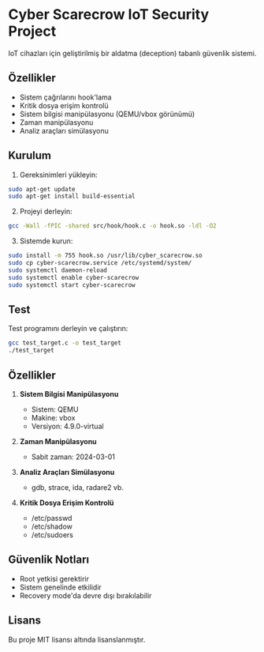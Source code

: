 # Cyber Scarecrow IoT Security Project

IoT cihazları için geliştirilmiş bir aldatma (deception) tabanlı güvenlik sistemi.

## Özellikler

- Sistem çağrılarını hook'lama
- Kritik dosya erişim kontrolü
- Sistem bilgisi manipülasyonu (QEMU/vbox görünümü)
- Zaman manipülasyonu
- Analiz araçları simülasyonu

## Kurulum

1. Gereksinimleri yükleyin:
```bash
sudo apt-get update
sudo apt-get install build-essential
```

2. Projeyi derleyin:
```bash
gcc -Wall -fPIC -shared src/hook/hook.c -o hook.so -ldl -O2
```

3. Sistemde kurun:
```bash
sudo install -m 755 hook.so /usr/lib/cyber_scarecrow.so
sudo cp cyber-scarecrow.service /etc/systemd/system/
sudo systemctl daemon-reload
sudo systemctl enable cyber-scarecrow
sudo systemctl start cyber-scarecrow
```

## Test

Test programını derleyin ve çalıştırın:
```bash
gcc test_target.c -o test_target
./test_target
```

## Özellikler

1. **Sistem Bilgisi Manipülasyonu**
   - Sistem: QEMU
   - Makine: vbox
   - Versiyon: 4.9.0-virtual

2. **Zaman Manipülasyonu**
   - Sabit zaman: 2024-03-01

3. **Analiz Araçları Simülasyonu**
   - gdb, strace, ida, radare2 vb.

4. **Kritik Dosya Erişim Kontrolü**
   - /etc/passwd
   - /etc/shadow
   - /etc/sudoers

## Güvenlik Notları

- Root yetkisi gerektirir
- Sistem genelinde etkilidir
- Recovery mode'da devre dışı bırakılabilir

## Lisans

Bu proje MIT lisansı altında lisanslanmıştır. 